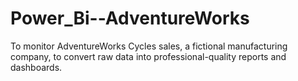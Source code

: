 # Power_Bi--AdventureWorks
To monitor AdventureWorks Cycles sales, a fictional manufacturing company, to convert raw data into professional-quality reports and dashboards.
